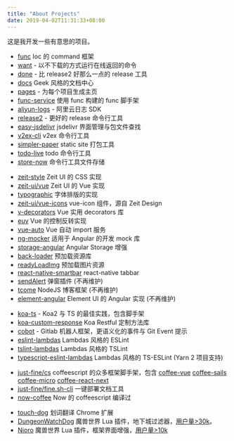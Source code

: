 ```yaml
---
title: "About Projects"
date: 2019-04-02T11:31:33+08:00
---
```


这是我开发一些有意思的项目。

- [func](https://github.com/unix/func) Ioc 的 command 框架
- [want](https://github.com/unix/want) - 以不下载的方式运行在线返回的命令
- [done](https://github.com/unix/done) - 比 release2 好那么一点的 release 工具
- [docs](https://github.com/unix/docs) Geek 风格的文档中心
- [pages](https://github.com/unix/pages) - 为每个项目生成主页
- [func-service](https://github.com/unix/func-service) 使用 func 构建的 func 脚手架
- [aliyun-logs](https://github.com/unix/aliyun-logs) - 阿里云日志 SDK
- [release2](https://github.com/unix/release2) - 更好的 release 命令行工具
- [easy-jsdelivr](https://github.com/unix/easy-jsdelivr) jsdelivr 界面管理与包文件查找
- [v2ex-cli](https://github.com/unix/v2ex-cli) v2ex 命令行工具
- [simpler-paper](https://github.com/unix/simpler-paper) static site 打包工具
- [todo-live](https://github.com/unix/todo-live) todo 命令行工具
- [store-now](https://github.com/unix/store-now) 命令行工具文件存储


<p></p>

- [zeit-style](https://github.com/zeit-ui/zeit-style) Zeit UI 的 CSS 实现
- [zeit-ui/vue](https://github.com/zeit-ui/vue) Zeit UI 的 Vue 实现
- [typographic](https://github.com/zeit-ui/typographic) 字体排版的实现
- [zeit-ui/vue-icons](https://github.com/zeit-ui/vue-icons) vue-icon 组件，源自 Zeit Design
- [v-decorators](https://github.com/unix/v-decorators) Vue 实用 decorators 库
- [euv](https://github.com/DhyanaChina/euv) Vue 的控制反转实现
- [vue-auto](https://github.com/unix/vue-auto) Vue 自动 import 服务
- [ng-mocker](https://github.com/DhyanaChina/ng-mocker) 适用于 Angular 的开发 mock 库
- [storage-angular](https://github.com/DhyanaChina/storage-angular) Angular Storage 增强
- [back-loader](https://github.com/unix/back-loader) 预加载资源库
- [readyLoadImg](https://github.com/unix/readyLoadImg) 预加载图片资源
- [react-native-smartbar](https://github.com/unix/react-native-smartbar) react-native tabbar
- [sendAlert](https://github.com/unix/sendAlert) 弹窗插件 (不再维护)
- [tcome](https://github.com/unix/tcome) NodeJS 博客框架 (不再维护)
- [element-angular](https://github.com/ElemeFE/element-angular) Element UI 的 Angular 实现 (不再维护)

<p></p>

- [koa-ts](https://github.com/unix/koa-ts) - Koa2 与 TS 的最佳实践，包含脚手架
- [koa-custom-response](https://github.com/unix/koa-custom-response) Koa Restful 定制方法库
- [cobot](https://github.com/unix/cobot) - Gitlab 机器人框架，更语义化的事件与 Git Event 提示
- [eslint-lambdas](https://github.com/unix/eslint-config-lambdas) Lambdas 风格的 ESLint
- [tslint-lambdas](https://github.com/unix/tslint-config-lambdas) Lambdas 风格的 TSLint
- [typescript-eslint-lambdas](https://github.com/unix/eslint-config-ts-lambdas) Lambdas 风格的 TS-ESLint (Yarn 2 项目支持)

<p></p>

- [just-fine/cs](https://github.com/just-fine/cs) coffeescript 的众多框架脚手架，包含 [coffee-vue](https://github.com/just-fine/vue-coffee)
 [coffee-sails](https://github.com/just-fine/sails-coffee) [coffee-micro](https://github.com/just-fine/micro-coffee) [coffee-react-next](https://github.com/just-fine/next-coffee)
- [just-fine/fine.sh-cli](https://github.com/just-fine/fine.sh-cli) 一键部署文档工具
- [now-coffee](https://github.com/unix/now-coffee) Now 的 coffeescript 编译过

<p></p>

- [touch-dog](https://github.com/unix/touch-dog) 划词翻译 Chrome 扩展
- [DungeonWatchDog](https://github.com/unix/DungeonWatchDog) 魔兽世界 Lua 插件，地下城过滤器，[用户量>30k](https://www.curseforge.com/wow/addons/dungeonwatchdog)。
- [Nioro](https://github.com/unix/Nioro) 魔兽世界 Lua 插件，框架界面增强，[用户量>10k](https://www.curseforge.com/wow/addons/Nioro)
